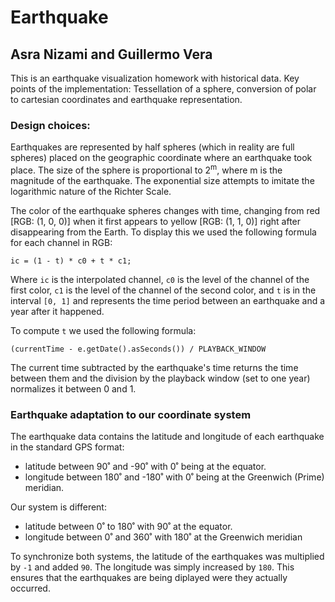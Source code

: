 # Earthquake
## Asra Nizami and Guillermo Vera

This is an earthquake visualization homework with historical data. Key points of the implementation: Tessellation of a sphere, conversion of polar to cartesian coordinates and earthquake representation.

### Design choices:
Earthquakes are represented by half spheres (which in reality are full spheres) placed on the geographic coordinate where an earthquake took place. The size of the sphere is proportional to 2<sup>m</sup>, where m is the magnitude of the earthquake. The exponential size attempts to imitate the logarithmic nature of the Richter Scale. 

The color of the earthquake spheres changes with time, changing from red [RGB: (1, 0, 0)] when it first appears to yellow [RGB: (1, 1, 0)] right after disappearing from the Earth. To display this we used the following formula for each channel in RGB:
```
ic = (1 - t) * c0 + t * c1;
```
Where `ic` is the interpolated channel, `c0` is the level of the channel of the first color, `c1` is the level of the channel of the second color, and `t` is in the interval `[0, 1]` and represents the time period between an earthquake and a year after it happened.

To compute `t` we used the following formula:
```
(currentTime - e.getDate().asSeconds()) / PLAYBACK_WINDOW
```
The current time subtracted by the earthquake's time returns the time between them and the division by the playback window (set to one year) normalizes it between 0 and 1.

### Earthquake adaptation to our coordinate system
The earthquake data contains the latitude and longitude of each earthquake in the standard GPS format: 
- latitude between 90˚ and -90˚ with 0˚ being at the equator.
- longitude between 180˚ and -180˚ with 0˚ being at the Greenwich (Prime) meridian.

Our system is different:
- latitude between 0˚ to 180˚ with 90˚ at the equator.
- longitude between 0˚ and 360˚ with 180˚ at the Greenwich meridian

To synchronize both systems, the latitude of the earthquakes was multiplied by `-1` and added `90`. The longitude was simply increased by `180`. This ensures that the earthquakes are being diplayed were they actually occurred.
